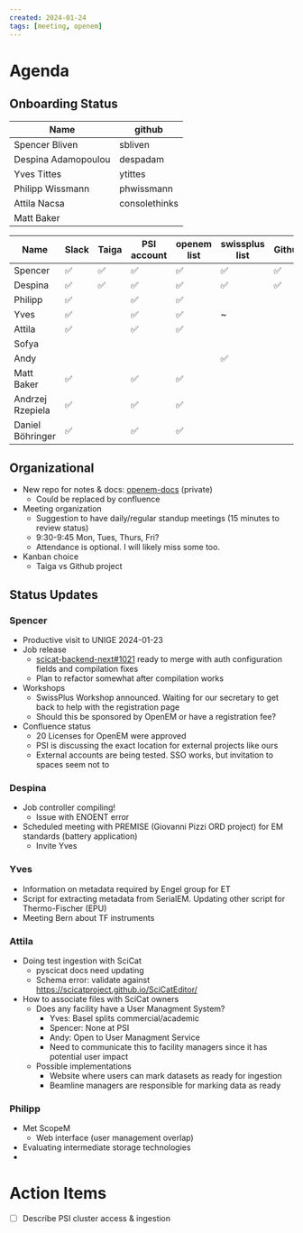 ```yaml
---
created: 2024-01-24
tags: [meeting, openem]
---
```

# Agenda

## Onboarding Status

| Name | github |
| ---- | ---- |
| Spencer Bliven | sbliven |
| Despina Adamopoulou | despadam |
| Yves Tittes | ytittes |
| Philipp Wissmann | phwissmann |
| Attila Nacsa | consolethinks |
| Matt Baker |  |


| Name | Slack | Taiga | PSI account | openem list | swissplus list | Github | Meeting Invite | Google Drive | Scicat slack | Scicat email |
| ---- | ---- | ---- | ---- | ---- | ---- | ---- | ---- | ---- | ---- | ---- |
| Spencer | ✅ | ✅ | ✅ | ✅ | ✅ | ✅ | ✅ | ✅ | ✅ | ✅ |
| Despina | ✅ | ✅ | ✅ | ✅ | ✅ | ✅ | ✅ | ✅ | ✅ | ✅ |
| Philipp | ✅ |  | ✅ | ✅ |  |  | ✅ |  | ~ | ~ |
| Yves | ✅ |  | ✅ | ✅ | ~ |  | ✅ |  |  |  |
| Attila | ✅ |  | ✅ | ✅ |  |  | ✅ |  | ✅ | ✅ |
| Sofya |  |  |  |  |  |  |  |  |  |  |
| Andy |  |  |  |  |✅  |  |  |  |  |  |
| Matt Baker | ✅ |  | ✅ | ✅ |  |  | ✅ |  |  |  |
| Andrzej Rzepiela | ✅ |  | ✅ | ✅ |  |  | ✅ |  |  |  |
| Daniel Böhringer | ✅ |  | ✅ | ✅ |  |  |  |  |  |  |
## Organizational
- New repo for notes & docs: [openem-docs](https://github.com/SwissOpenEM/openem-docs) (private)
    - Could be replaced by confluence
- Meeting organization
    - Suggestion to have daily/regular standup meetings (15 minutes to review status)
    - 9:30-9:45 Mon, Tues, Thurs, Fri?
    - Attendance is optional. I will likely miss some too.
- Kanban choice
    - Taiga vs Github project

## Status Updates

### Spencer
- Productive visit to UNIGE 2024-01-23
- Job release
    - [scicat-backend-next#1021](https://github.com/SciCatProject/scicat-backend-next/pull/1021) ready to merge with auth configuration fields and compilation fixes
    - Plan to refactor somewhat after compilation works
- Workshops
    - SwissPlus Workshop announced. Waiting for our secretary to get back to help with the registration page
    - Should this be sponsored by OpenEM or have a registration fee?
- Confluence status
    - 20 Licenses for OpenEM were approved
    - PSI is discussing the exact location for external projects like ours
    - External accounts are being tested. SSO works, but invitation to spaces seem not to

### Despina

- Job controller compiling!
  - Issue with ENOENT error
- Scheduled meeting with PREMISE (Giovanni Pizzi ORD project) for EM standards (battery application)
  - Invite Yves

### Yves

- Information on metadata required by Engel group for ET
- Script for extracting metadata from SerialEM. Updating other script for Thermo-Fischer (EPU)
- Meeting Bern about TF instruments

### Attila

- Doing test ingestion with SciCat
  - pyscicat docs need updating
  - Schema error: validate against https://scicatproject.github.io/SciCatEditor/
- How to associate files with SciCat owners
  - Does any facility have a User Managment System?
    - Yves: Basel splits commercial/academic
    - Spencer: None at PSI
    - Andy: Open to User Managment Service
    - Need to communicate this to facility managers since it has potential user impact
  - Possible implementations
    - Website where users can mark datasets as ready for ingestion
    - Beamline managers are responsible for marking data as ready

### Philipp

- Met ScopeM
  - Web interface (user management overlap)
- Evaluating intermediate storage technologies
- 

# Action Items
- [ ] Describe PSI cluster access & ingestion
